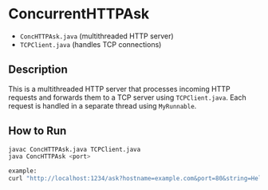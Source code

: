 # ConcurrentHTTPAsk
  
- `ConcHTTPAsk.java` (multithreaded HTTP server)  
- `TCPClient.java` (handles TCP connections)  

## Description  
This is a multithreaded HTTP server that processes incoming HTTP requests and forwards them to a TCP server using `TCPClient.java`. Each request is handled in a separate thread using `MyRunnable`.  

## How to Run  
```sh
javac ConcHTTPAsk.java TCPClient.java  
java ConcHTTPAsk <port>

example:
curl "http://localhost:1234/ask?hostname=example.com&port=80&string=Hello&timeout=2000&limit=5000&shutdown=true"
